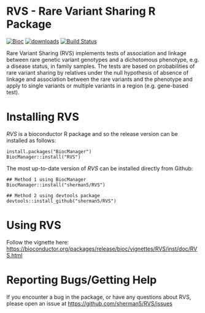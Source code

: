 # RVS - Rare Variant Sharing R Package

[![Bioc](https://bioconductor.org/images/logo_bioconductor.gif)](https://bioconductor.org/packages/RVS)
[![downloads](https://bioconductor.org/shields/downloads/release/RVS.svg)](http://bioconductor.org/packages/stats/bioc/RVS/)
[![Build Status](https://travis-ci.org/sherman5/RVS.svg?branch=master)](https://travis-ci.org/sherman5/RVS)

Rare Variant Sharing (RVS) implements tests of association and linkage between rare genetic variant genotypes and a dichotomous phenotype, e.g. a disease status, in family samples. The tests are based on probabilities of rare variant sharing by relatives under the null hypothesis of absence of linkage and association between the rare variants and the phenotype and apply to single variants or multiple variants in a region (e.g. gene-based test).

# Installing RVS

*RVS* is a bioconductor R package and so the release version can be installed
as follows:

```
install.packages("BiocManager")
BiocManager::install("RVS")
```

The most up-to-date version of *RVS* can be installed directly from Github:

```
## Method 1 using BiocManager
BiocManager::install("sherman5/RVS")

## Method 2 using devtools package
devtools::install_github("sherman5/RVS")
```

# Using RVS

Follow the vignette here: https://bioconductor.org/packages/release/bioc/vignettes/RVS/inst/doc/RVS.html

# Reporting Bugs/Getting Help

If you encounter a bug in the package, or have any questions about RVS, please open an issue at https://github.com/sherman5/RVS/issues
